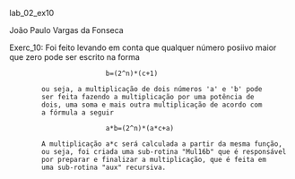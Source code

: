 lab_02_ex10

João Paulo Vargas da Fonseca

Exerc_10:
            Foi feito levando em conta que qualquer número posiivo
            maior que zero pode ser escrito na forma

                            b=(2^n)*(c+1)

            ou seja, a multiplicação de dois números 'a' e 'b' pode
            ser feita fazendo a multiplicação por uma potência de
            dois, uma soma e mais outra multiplicação de acordo com
            a fórmula a seguir

                            a*b=(2^n)*(a*c+a)

            A multiplicação a*c será calculada a partir da mesma função,
            ou seja, foi criada uma sub-rotina "Mul16b" que é responsável
            por preparar e finalizar a multiplicação, que é feita em
            uma sub-rotina "aux" recursiva.
